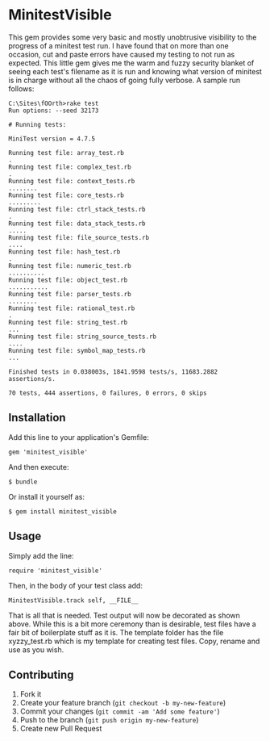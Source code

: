 # MinitestVisible

This gem provides some very basic and mostly unobtrusive visibility to the
progress of a minitest test run. I have found that on more than one occasion,
cut and paste errors have caused my testing to not run as expected. This
little gem gives me the warm and fuzzy security blanket of seeing each test's
filename as it is run and knowing what version of minitest is in charge without
all the chaos of going fully verbose. A sample run follows:

    C:\Sites\fOOrth>rake test
    Run options: --seed 32173

    # Running tests:

    MiniTest version = 4.7.5

    Running test file: array_test.rb
    .
    Running test file: complex_test.rb
    .
    Running test file: context_tests.rb
    ........
    Running test file: core_tests.rb
    .........
    Running test file: ctrl_stack_tests.rb
    .
    Running test file: data_stack_tests.rb
    .....
    Running test file: file_source_tests.rb
    ....
    Running test file: hash_test.rb
    .
    Running test file: numeric_test.rb
    ..........
    Running test file: object_test.rb
    ...........
    Running test file: parser_tests.rb
    ........
    Running test file: rational_test.rb
    .
    Running test file: string_test.rb
    ...
    Running test file: string_source_tests.rb
    ....
    Running test file: symbol_map_tests.rb
    ...

    Finished tests in 0.038003s, 1841.9598 tests/s, 11683.2882 assertions/s.

    70 tests, 444 assertions, 0 failures, 0 errors, 0 skips

## Installation

Add this line to your application's Gemfile:

    gem 'minitest_visible'

And then execute:

    $ bundle

Or install it yourself as:

    $ gem install minitest_visible

## Usage

Simply add the line:

    require 'minitest_visible'

Then, in the body of your test class add:

    MinitestVisible.track self, __FILE__

That is all that is needed. Test output will now be decorated as shown above.
While this is a bit more ceremony than is desirable, test files have a fair bit
of boilerplate stuff as it is. The template folder has the file xyzzy_test.rb
which is my template for creating test files. Copy, rename and use as you wish.

## Contributing

1. Fork it
2. Create your feature branch (`git checkout -b my-new-feature`)
3. Commit your changes (`git commit -am 'Add some feature'`)
4. Push to the branch (`git push origin my-new-feature`)
5. Create new Pull Request
